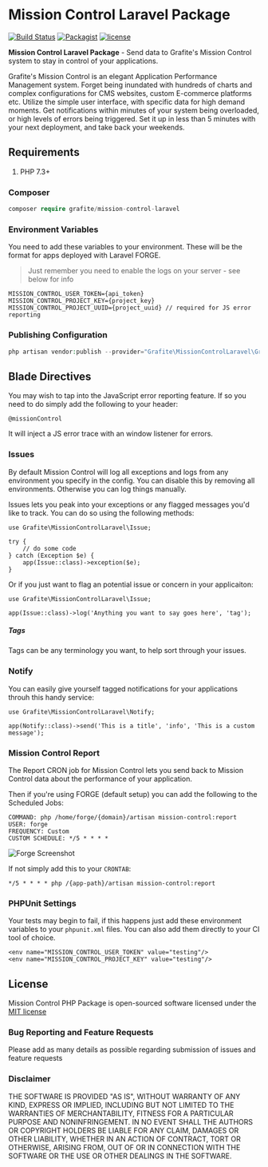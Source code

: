 # Mission Control Laravel Package

[![Build Status](https://github.com/GrafiteInc/Mission-Control-Laravel-Package/workflows/PHP%20Package%20Tests/badge.svg?branch=master)](https://github.com/GrafiteInc/Mission-Control-Laravel-Package/actions?query=workflow%3A%22PHP+Package+Tests%22)
[![Packagist](https://img.shields.io/packagist/dt/grafite/mission-control-laravel.svg)](https://packagist.org/packages/grafite/mission-control-laravel)
[![license](https://img.shields.io/github/license/mashape/apistatus.svg)](https://packagist.org/packages/grafite/mission-control-laravel)

**Mission Control Laravel Package** - Send data to Grafite's Mission Control system to stay in control of your applications.

Grafite's Mission Control is an elegant Application Performance Management system. Forget being inundated with hundreds of charts and complex configurations for CMS websites, custom E-commerce platforms etc. Utilize the simple user interface, with specific data for high demand moments. Get notifications within minutes of your system being overloaded, or high levels of errors being triggered. Set it up in less than 5 minutes with your next deployment, and take back your weekends.

## Requirements

1. PHP 7.3+

### Composer

```php
composer require grafite/mission-control-laravel
```

### Environment Variables

You need to add these variables to your environment. These will be the format for apps deployed with Laravel FORGE.

> Just remember you need to enable the logs on your server - see below for info

```
MISSION_CONTROL_USER_TOKEN={api_token}
MISSION_CONTROL_PROJECT_KEY={project_key}
MISSION_CONTROL_PROJECT_UUID={project_uuid} // required for JS error reporting
```

### Publishing Configuration
```php
php artisan vendor:publish --provider="Grafite\MissionControlLaravel\GrafiteMissionControlLaravelProvider"
```

## Blade Directives
You may wish to tap into the JavaScript error reporting feature. If so you need to do simply add the following to your header:

```
@missionControl
```

It will inject a JS error trace with an window listener for errors.

### Issues

By default Mission Control will log all exceptions and logs from any environment you specify in the config. You can disable this by removing all environments. Otherwise you can log things manually.

Issues lets you peak into your exceptions or any flagged messages you'd like to track. You can do so using the following methods:

```
use Grafite\MissionControlLaravel\Issue;

try {
    // do some code
} catch (Exception $e) {
    app(Issue::class)->exception($e);
}
```

Or if you just want to flag an potential issue or concern in your applicaiton:

```
use Grafite\MissionControlLaravel\Issue;

app(Issue::class)->log('Anything you want to say goes here', 'tag');
```

##### Tags

Tags can be any terminology you want, to help sort through your issues.

### Notify

You can easily give yourself tagged notifications for your applications throuh this handy service:

```
use Grafite\MissionControlLaravel\Notify;

app(Notify::class)->send('This is a title', 'info', 'This is a custom message');
```

### Mission Control Report

The Report CRON job for Mission Control lets you send back to Mission Control data about the performance of your application.

Then if you're using FORGE (default setup) you can add the following to the Scheduled Jobs:

```
COMMAND: php /home/forge/{domain}/artisan mission-control:report
USER: forge
FREQUENCY: Custom
CUSTOM SCHEDULE: */5 * * * *
```

![Forge Screenshot](https://getmissioncontrol.io/img/forge_screenshot.png)

If not simply add this to your `CRONTAB`:

```
*/5 * * * * php /{app-path}/artisan mission-control:report
```

### PHPUnit Settings

Your tests may begin to fail, if this happens just add these environment variables to your `phpunit.xml` files. You can also add them directly to your CI tool of choice.

```
<env name="MISSION_CONTROL_USER_TOKEN" value="testing"/>
<env name="MISSION_CONTROL_PROJECT_KEY" value="testing"/>
```

## License
Mission Control PHP Package is open-sourced software licensed under the [MIT license](http://opensource.org/licenses/MIT)

### Bug Reporting and Feature Requests
Please add as many details as possible regarding submission of issues and feature requests

### Disclaimer
THE SOFTWARE IS PROVIDED "AS IS", WITHOUT WARRANTY OF ANY KIND, EXPRESS OR IMPLIED, INCLUDING BUT NOT LIMITED TO THE WARRANTIES OF MERCHANTABILITY, FITNESS FOR A PARTICULAR PURPOSE AND NONINFRINGEMENT. IN NO EVENT SHALL THE AUTHORS OR COPYRIGHT HOLDERS BE LIABLE FOR ANY CLAIM, DAMAGES OR OTHER LIABILITY, WHETHER IN AN ACTION OF CONTRACT, TORT OR OTHERWISE, ARISING FROM, OUT OF OR IN CONNECTION WITH THE SOFTWARE OR THE USE OR OTHER DEALINGS IN THE SOFTWARE.
